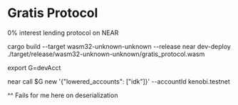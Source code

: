 # Gratis Protocol
0% interest lending protocol on NEAR


cargo build --target wasm32-unknown-unknown --release
near dev-deploy ./target/release/wasm32-unknown-unknown/gratis_protocol.wasm 

export G=devAcct

near call $G new '{"lowered_accounts": ["idk"]}' --accountId kenobi.testnet 

^^ Fails for me here on deserialization
